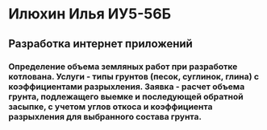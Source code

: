 # Илюхин Илья ИУ5-56Б
## Разработка интернет приложений
### Определение объема земляных работ при разработке котлована. Услуги - типы грунтов (песок, суглинок, глина) с коэффициентами разрыхления. Заявка - расчет объема грунта, подлежащего выемке и последующей обратной засыпке, с учетом углов откоса и коэффициента разрыхления для выбранного состава грунта.